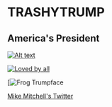 # TRASHYTRUMP
## America's President

[![Alt text](https://img.youtube.com/vi/ewf-xHXpghE/0.jpg)](https://www.youtube.com/watch?v=ewf-xHXpghE)

[![Loved by all](https://img.youtube.com/vi/suDNHwtqoiU.jpg)](https://www.youtube.com/watch?v=suDNHwtqoiU)

[![Frog Trumpface](http://static.boredpanda.com/blog/wp-content/uploads/2017/05/funny-donald-trump-frog-590ae06cb2a8a__700.gif)

[Mike Mitchell's Twitter](https://twitter.com/sirmitchell/status/860674078700703744)
